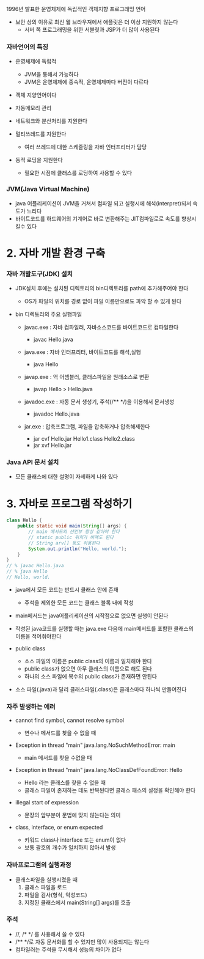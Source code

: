 
1996년 발표한 운영체제에 독립적인 객체지향 프로그래밍 언어

- 보안 상의 이유로 최신 웹 브라우져에서 애플릿은 더 이상 지원하지 않는다
    - 서버 쪽 프로그래밍을 위한 서블릿과 JSP가 더 많이 사용된다

### 자바언어의 특징
- 운영체제에 독립적
    - JVM을 통해서 가능하다
    - JVM은 운영체제에 종속적, 운영체제마다 버전이 다르다

- 객체 지양언어이다
- 자동메모리 관리
- 네트워크와 분산처리를 지원한다
- 멀티쓰레드를 지원한다
    - 여러 쓰레드에 대한 스케줄링을 자바 인터프리터가 담당

- 동적 로딩을 지원한다
    - 필요한 시점에 클래스를 로딩하여 사용할 수 있다

### JVM(Java Virtual Machine)
- java 어플리케이션이 JVM을 거쳐서 컴파일 되고 실행시에 해석(interpret)되서 속도가 느리다
- 바이트코드를 하드웨어의 기계어로 바로 변환해주는 JIT컴파일로로 속도를 향상시킬수 있다

# 2. 자바 개발 환경 구축
### 자바 개발도구(JDK) 설치
- JDK설치 후에는 설치된 디렉토리의 bin디렉토리를 path에 추가해주어야 한다
    - OS가 파일의 위치를 경로 없이 파일 이름만으로도 파악 할 수 있게 된다

- bin 디렉토리의 주요 실행파일
    - javac.exe : 자바 컴파일러, 자바소스코드를 바이트코드로 컴파일한다
        - javac Hello.java
    
    - java.exe : 자바 인터프리터, 바이트코드를 해석,실행
        - java Hello
    
    - javap.exe : 역 어셈블러, 클래스파일을 원래소스로 변환
        - javap Hello > Hello.java

    - javadoc.exe : 자동 문서 생성기, 주석(/** */)을 이용해서 문서생성
        - javadoc Hello.java
    
    - jar.exe : 압축프로그램, 파일을 압축하거나 압축해제한다
        - jar cvf Hello.jar Hello1.class Hello2.class
        - jar xvf Hello.jar

### Java API 문서 설치
- 모든 클래스에 대한 설명이 자세하게 나와 있다

# 3. 자바로 프로그램 작성하기
``` java
class Hello {
    public static void main(String[] args) {
        // main 메서드의 선언부 항상 같아야 한다
        // static public 위치가 바껴도 된다
        // String arv[] 등도 허용된다
        System.out.println("Hello, world.");
    }
}
// % javac Hello.java
// % java Hello
// Hello, world.
```
- java에서 모든 코드는 반드시 클래스 안에 존재
    - 주석을 제외한 모든 코드는 클래스 블록 내에 작성

- main메서드는 java어플리케이션의 시작점으로 없으면 실행이 안된다
- 작성된 java코드를 실행할 때는 java.exe 다음에 main메서드를 포함한 클래스의 이름을 적어줘야한다 

- public class
    - 소스 파일의 이름은 public class의 이름과 일치해야 한다
    - public class가 없으면 아무 클래스의 이름으로 해도 된다
    - 하나의 소스 파일에 복수의 public class가 존재하면 안된다


- 소스 파일(.java)과 달리 클래스파일(.class)은 클래스마다 하나씩 만들어진다

### 자주 발생하는 에러
- cannot find symbol, cannot resolve symbol
    - 변수나 메서드를 찾을 수 없을 때

- Exception in thread "main" java.lang.NoSuchMethodError: main
    - main 메서드를 찾을 수없을 때

- Exception in thread "main" java.lang.NoClassDefFoundError: Hello
    - Hello 라는 클래스를 찾을 수 없을 때
    - 클래스 파일이 존재하는 데도 반복된다면 클래스 패스의 설정을 확인해야 한다

- illegal start of expression
    - 문장의 앞부분이 문법에 맞지 않는다는 의미

- class, interface, or enum expected
    - 키워드 class나 interface 또는 enum이 없다
    - 보통 괄호의 개수가 일치하지 않아서 발생

### 자바프로그램의 실행과정
- 클래스파일을 실행시켰을 때
    1. 클래스 파일을 로드
    2. 파일을 검사(형식, 악성코드)
    3. 지정된 클래스에서 main(String[] args)를 호출

### 주석
- //, /* */ 를 사용해서 쓸 수 있다
- /** */로 자동 문서화를 할 수 있지만 많이 사용되지는 않는다
- 컴파일러는 주석을 무시해서 성능의 차이가 없다

